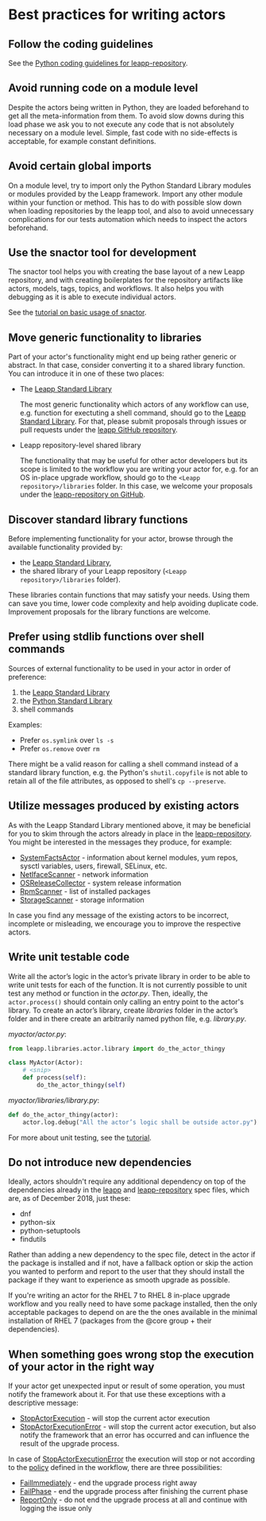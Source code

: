 # Best practices for writing actors

## Follow the coding guidelines

See the [Python coding guidelines for leapp-repository](CONTRIBUTING.md#coding-guidelines).

## Avoid running code on a module level

Despite the actors being written in Python, they are loaded beforehand to get all the meta-information from them. To
avoid slow downs during this load phase we ask you to not execute any code that is not absolutely necessary
on a module level. Simple, fast code with no side-effects is acceptable, for example constant definitions.

## Avoid certain global imports

On a module level, try to import only the Python Standard Library modules or modules provided by the Leapp framework.
Import any other module within your function or method. This has to do with possible slow down when loading repositories
by the leapp tool, and also to avoid unnecessary complications for our tests automation which needs to inspect the
actors beforehand.

## Use the snactor tool for development

The snactor tool helps you with creating the base layout of a new Leapp repository, and with creating boilerplates for
the repository artifacts like actors, models, tags, topics, and workflows. It also helps you with debugging as it is
able to execute individual actors.

See the [tutorial on basic usage of snactor](https://leapp.readthedocs.io/en/latest/first-actor.html).

## Move generic functionality to libraries

Part of your actor's functionality might end up being rather generic or abstract. In that case, consider converting it
to a shared library function. You can introduce it in one of these two places:

- The [Leapp Standard Library](https://leapp.readthedocs.io/en/latest/pydoc/leapp.libraries.stdlib.html)

  The most generic functionality which actors of any workflow can use, e.g. function for exectuting a shell command,
  should go to the [Leapp Standard Library](https://leapp.readthedocs.io/en/latest/pydoc/leapp.libraries.stdlib.html).
  For that, please submit proposals through issues or pull requests under the
  [leapp GitHub repository](https://github.com/oamg/leapp/).

- Leapp repository-level shared library

  The functionality that may be useful for other actor developers but its scope is limited to the workflow you are
  writing your actor for, e.g. for an OS in-place upgrade workflow, should go to the `<Leapp repository>/libraries`
  folder. In this case, we welcome your proposals under the
  [leapp-repository on GitHub](https://github.com/oamg/leapp-repository).


## Discover standard library functions

Before implementing functionality for your actor, browse through the available functionality provided by:
- the [Leapp Standard Library](https://github.com/oamg/leapp/tree/master/leapp/libraries/stdlib/),
- the shared library of your Leapp repository (`<Leapp repository>/libraries` folder).

These libraries contain functions that may satisfy your needs. Using them can save you time, lower code complexity and
help avoiding duplicate code. Improvement proposals for the library functions are welcome.


## Prefer using stdlib functions over shell commands

Sources of external functionality to be used in your actor in order of preference:
1. the [Leapp Standard Library](https://github.com/oamg/leapp/tree/master/leapp/libraries/stdlib/)
2. the [Python Standard Library](https://docs.python.org/3/library/index.html)
3. shell commands

Examples:
- Prefer `os.symlink` over `ls -s`
- Prefer `os.remove` over `rm`

There might be a valid reason for calling a shell command instead of a standard library function, e.g. the Python's
`shutil.copyfile` is not able to retain all of the file attributes, as opposed to shell's `cp --preserve`.


## Utilize messages produced by existing actors

As with the Leapp Standard Library mentioned above, it may be beneficial for you to skim through the actors already in
place in the [leapp-repository](https://github.com/oamg/leapp-repository). You might be interested in the messages they
produce, for example:
- [SystemFactsActor](https://github.com/oamg/leapp-repository/blob/master/repos/system_upgrade/el7toel8/actors/systemfacts/actor.py) -
  information about kernel modules, yum repos, sysctl variables, users, firewall, SELinux, etc.
- [NetIfaceScanner](https://github.com/oamg/leapp-repository/blob/master/repos/system_upgrade/el7toel8/actors/netifacescanner/actor.py) -
  network information
- [OSReleaseCollector](https://github.com/oamg/leapp-repository/blob/master/repos/system_upgrade/el7toel8/actors/osreleasecollector/actor.py) -
  system release information
- [RpmScanner](https://github.com/oamg/leapp-repository/blob/master/repos/system_upgrade/el7toel8/actors/rpmscanner/actor.py) -
  list of installed packages
- [StorageScanner](https://github.com/oamg/leapp-repository/blob/master/repos/system_upgrade/el7toel8/actors/storagescanner/actor.py) -
  storage information

In case you find any message of the existing actors to be incorrect, incomplete or misleading, we encourage you to
improve the respective actors.

## Write unit testable code

Write all the actor’s logic in the actor’s private library in order to be able to write unit tests for each of the
function. It is not currently possible to unit test any method or function in the _actor.py_. Then, ideally, the
`actor.process()` should contain only calling an entry point to the actor's library. To create an actor’s library,
create _libraries_ folder in the actor’s folder and in there create an arbitrarily named python file, e.g. _library.py_.

_myactor/actor.py_:
```python
from leapp.libraries.actor.library import do_the_actor_thingy

class MyActor(Actor):
    # <snip>
    def process(self):
        do_the_actor_thingy(self)
```

_myactor/libraries/library.py_:
```python
def do_the_actor_thingy(actor):
    actor.log.debug("All the actor’s logic shall be outside actor.py")
```

For more about unit testing, see the [tutorial](https://leapp.readthedocs.io/en/latest/unit-testing.html).

## Do not introduce new dependencies

Ideally, actors shouldn't require any additional dependency on top of the dependencies already in the
[leapp](https://github.com/oamg/leapp/blob/master/packaging/leapp.spec) and
[leapp-repository](https://github.com/oamg/leapp-repository/blob/master/packaging/leapp-repository.spec) spec files,
which are, as of December 2018, just these:
- dnf
- python-six
- python-setuptools
- findutils

Rather than adding a new dependency to the spec file, detect in the actor if the package is installed and
if not, have a fallback option or skip the action you wanted to perform and report to the user that they should install
the package if they want to experience as smooth upgrade as possible.

If you're writing an actor for the RHEL 7 to RHEL 8 in-place upgrade workflow and you really need to have some package
installed, then the only acceptable packages to depend on are the the ones available in the minimal installation of
RHEL 7 (packages from the @core group + their dependencies).

## When something goes wrong stop the execution of your actor in the right way

If your actor get unexpected input or result of some operation, you must notify the framework about it. For that use these exceptions with a descriptive message:
- [StopActorExecution](https://leapp.readthedocs.io/en/latest/pydoc/leapp.html#leapp.exceptions.StopActorExecution) - will stop the current actor execution
- [StopActorExecutionError](https://leapp.readthedocs.io/en/latest/pydoc/leapp.html#leapp.exceptions.StopActorExecutionError) - will stop the current actor execution, but also notify the framework that an error has occurred and can influence the result of the upgrade process.

In case of [StopActorExecutionError](https://leapp.readthedocs.io/en/latest/pydoc/leapp.html#leapp.exceptions.StopActorExecutionError) the execution will stop or not according to the [policy](https://leapp.readthedocs.io/en/latest/pydoc/leapp.workflows.html?highlight=FailPhase#module-leapp.workflows.policies) defined in the workflow, there are three possibilities:

- [FailImmediately](https://leapp.readthedocs.io/en/latest/pydoc/leapp.workflows.html?highlight=FailPhase#leapp.workflows.policies.Policies.Errors.FailImmediately) - end the upgrade process right away
- [FailPhase](https://leapp.readthedocs.io/en/latest/pydoc/leapp.workflows.html?highlight=FailPhase#leapp.workflows.policies.Policies.Errors.FailPhase) - end the upgrade process after finishing the current phase
- [ReportOnly](https://leapp.readthedocs.io/en/latest/pydoc/leapp.workflows.html?highlight=FailPhase#leapp.workflows.policies.Policies.Errors.ReportOnly) - do not end the upgrade process at all and continue with logging the issue only


